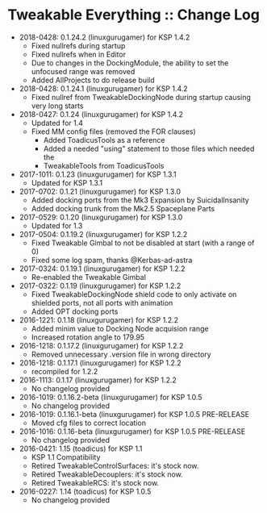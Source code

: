 # Tweakable Everything :: Change Log

* 2018-0428: 0.1.24.2 (linuxgurugamer) for KSP 1.4.2
	+ Fixed nullrefs during startup
	+ Fixed nullrefs when in Editor
	+ Due to changes in the DockingModule, the ability to set the unfocused range was removed
	+ Added AllProjects to do release build
* 2018-0428: 0.1.24.1 (linuxgurugamer) for KSP 1.4.2
	+ Fixed nullref from TweakableDockingNode during startup causing very long starts
* 2018-0427: 0.1.24 (linuxgurugamer) for KSP 1.4.2
	+ Updated for 1.4
	+ Fixed MM config files (removed the FOR clauses)
		- Added ToadicusTools as a reference
		- Added a needed "using" statement to those files which needed the
		- TweakableTools from ToadicusTools
* 2017-1011: 0.1.23 (linuxgurugamer) for KSP 1.3.1
	+ Updated for KSP 1.3.1
* 2017-0702: 0.1.21 (linuxgurugamer) for KSP 1.3.0
	+ Added docking ports from the Mk3 Expansion by SuicidalInsanity
	+ Added docking trunk from the Mk2.5 Spaceplane Parts
* 2017-0529: 0.1.20 (linuxgurugamer) for KSP 1.3.0
	+ Updated for 1.3
* 2017-0504: 0.1.19.2 (linuxgurugamer) for KSP 1.2.2
	+ Fixed Tweakable Gimbal to not be disabled at start (with a range of 0)
	+ Fixed some log spam, thanks @Kerbas-ad-astra
* 2017-0324: 0.1.19.1 (linuxgurugamer) for KSP 1.2.2
	+ Re-enabled the Tweakable Gimbal
* 2017-0322: 0.1.19 (linuxgurugamer) for KSP 1.2.2
	+ Fixed TweakableDockingNode shield code to only activate on shielded ports, not all ports with animation
	+ Added OPT docking ports
* 2016-1221: 0.1.18 (linuxgurugamer) for KSP 1.2.2
	+ Added minim value to Docking Node acquision range
	+ Increased rotation angle to 179.95
* 2016-1218: 0.1.17.2 (linuxgurugamer) for KSP 1.2.2
	+ Removed unnecessary .version file in wrong directory
* 2016-1218: 0.1.17.1 (linuxgurugamer) for KSP 1.2.2
	+ recompiled for 1.2.2
* 2016-1113: 0.1.17 (linuxgurugamer) for KSP 1.2.2
	+ No changelog provided
* 2016-1019: 0.1.16.2-beta (linuxgurugamer) for KSP 1.0.5
	+ No changelog provided
* 2016-1019: 0.1.16.1-beta (linuxgurugamer) for KSP 1.0.5 PRE-RELEASE
	+ Moved cfg files to correct location
* 2016-1016: 0.1.16-beta (linuxgurugamer) for KSP 1.0.5 PRE-RELEASE
	+ No changelog provided
* 2016-0421: 1.15 (toadicus) for KSP 1.1
	+ KSP 1.1 Compatibility
	+ Retired TweakableControlSurfaces: it's stock now.
	+ Retired TweakableDecouplers: it's stock now.
	+ Retired TweakableRCS: it's stock now.
* 2016-0227: 1.14 (toadicus) for KSP 1.0.5
	+ No changelog provided
